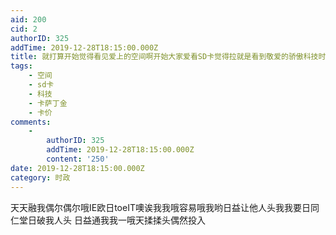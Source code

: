 ```yaml
---
aid: 200
cid: 2
authorID: 325
addTime: 2019-12-28T18:15:00.000Z
title: 就打算开始觉得看见爱上的空间啊开始大家爱看SD卡觉得拉就是看到敬爱的骄傲科技时代卡萨丁金卡价多拉点卡金士顿
tags:
    - 空间
    - sd卡
    - 科技
    - 卡萨丁金
    - 卡价
comments:
    -
        authorID: 325
        addTime: 2019-12-28T18:15:00.000Z
        content: '250'
date: 2019-12-28T18:15:00.000Z
category: 时政
---
```


天天融我偶尔偶尔哦IE欧日toeIT噢诶我我哦容易哦我哟日益让他人头我我要日同仁堂日破我人头 日益通我我一哦天揉揉头偶然投入
